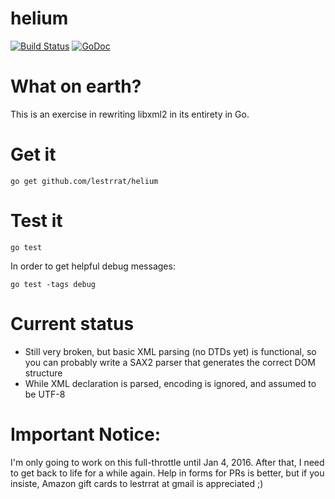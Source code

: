 # helium

[![Build Status](https://travis-ci.org/lestrrat/helium.svg?branch=master)](https://travis-ci.org/lestrrat/helium)
[![GoDoc](https://godoc.org/github.com/lestrrat/helium?status.svg)](https://godoc.org/github.com/lestrrat/helium)

# What on earth?

This is an exercise in rewriting libxml2 in its entirety in Go.

# Get it

```
go get github.com/lestrrat/helium
```

# Test it

```
go test
```

In order to get helpful debug messages:

```
go test -tags debug
```

# Current status

* Still very broken, but basic XML parsing (no DTDs yet) is functional, so you can probably write a SAX2 parser that generates the correct DOM structure
* While XML declaration is parsed, encoding is ignored, and assumed to be UTF-8

# Important Notice:

I'm only going to work on this full-throttle until Jan 4, 2016. After that, I need to get back to life for a while again. Help in forms for PRs is better, but if you insiste, Amazon gift cards to lestrrat at gmail is appreciated ;)